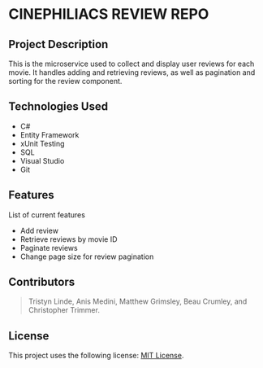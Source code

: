 # CINEPHILIACS REVIEW REPO

## Project Description

This is the microservice used to collect and display user reviews for each movie. It handles adding and retrieving reviews, as well as pagination and sorting for the review component.

## Technologies Used

* C#
* Entity Framework
* xUnit Testing
* SQL
* Visual Studio
* Git

## Features

List of current features
* Add review
* Retrieve reviews by movie ID
* Paginate reviews
* Change page size for review pagination 

## Contributors

> Tristyn Linde, Anis Medini, Matthew Grimsley, Beau Crumley, and Christopher Trimmer.

## License

This project uses the following license: [MIT License]( https://mit-license.org/).
